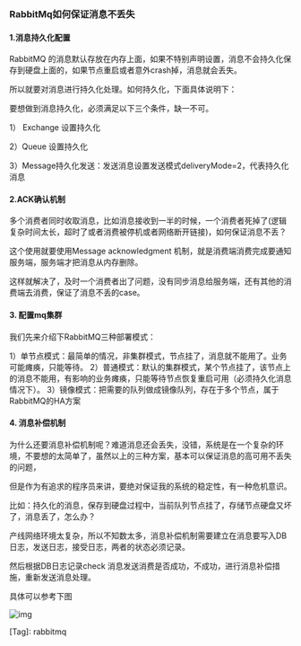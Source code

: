 ### RabbitMq如何保证消息不丢失



#### 1.消息持久化配置

RabbitMQ 的消息默认存放在内存上面，如果不特别声明设置，消息不会持久化保存到硬盘上面的，如果节点重启或者意外crash掉，消息就会丢失。

所以就要对消息进行持久化处理。如何持久化，下面具体说明下：

要想做到消息持久化，必须满足以下三个条件，缺一不可。

1） Exchange 设置持久化

2）Queue 设置持久化

3）Message持久化发送：发送消息设置发送模式deliveryMode=2，代表持久化消息

#### 2.ACK确认机制

多个消费者同时收取消息，比如消息接收到一半的时候，一个消费者死掉了(逻辑复杂时间太长，超时了或者消费被停机或者网络断开链接)，如何保证消息不丢？

这个使用就要使用Message acknowledgment 机制，就是消费端消费完成要通知服务端，服务端才把消息从内存删除。

这样就解决了，及时一个消费者出了问题，没有同步消息给服务端，还有其他的消费端去消费，保证了消息不丢的case。

#### 3. 配置mq集群

我们先来介绍下RabbitMQ三种部署模式：

1）单节点模式：最简单的情况，非集群模式，节点挂了，消息就不能用了。业务可能瘫痪，只能等待。
2）普通模式：默认的集群模式，某个节点挂了，该节点上的消息不能用，有影响的业务瘫痪，只能等待节点恢复重启可用（必须持久化消息情况下）。
3）镜像模式：把需要的队列做成镜像队列，存在于多个节点，属于RabbitMQ的HA方案

#### 4. 消息补偿机制

为什么还要消息补偿机制呢？难道消息还会丢失，没错，系统是在一个复杂的环境，不要想的太简单了，虽然以上的三种方案，基本可以保证消息的高可用不丢失的问题，

但是作为有追求的程序员来讲，要绝对保证我的系统的稳定性，有一种危机意识。

比如：持久化的消息，保存到硬盘过程中，当前队列节点挂了，存储节点硬盘又坏了，消息丢了，怎么办？

产线网络环境太复杂，所以不知数太多，消息补偿机制需要建立在消息要写入DB日志，发送日志，接受日志，两者的状态必须记录。

然后根据DB日志记录check 消息发送消费是否成功，不成功，进行消息补偿措施，重新发送消息处理。

具体可以参考下图

![img](http://qiniu.likephp.cn/image/sFwT8IIrVk5UOjNX2oIvVKc7lu2x2sIaq0pHZSwo.png)





[Tag]: <tag>rabbitmq</tag>